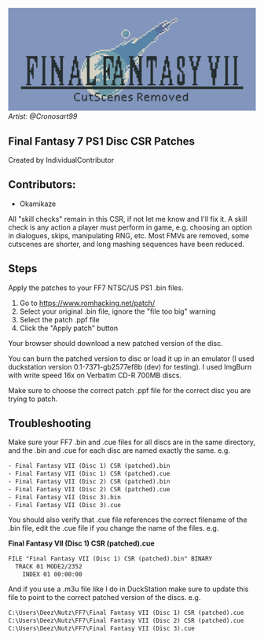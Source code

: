 ![](image.png)
*Artist: @Cronosart99*

## Final Fantasy 7 PS1 Disc CSR Patches
Created by IndividualContributor

## Contributors:
- Okamikaze

All "skill checks" remain in this CSR, if not let me know and I'll fix it. A skill check is any action a player must perform in game, e.g. choosing an option in dialogues, skips, manipulating RNG, etc. Most FMVs are removed, some cutscenes are shorter, and long mashing sequences have been reduced.


## Steps

Apply the patches to your FF7 NTSC/US PS1 .bin files.

1. Go to https://www.romhacking.net/patch/
2. Select your original .bin file, ignore the "file too big" warning
3. Select the patch .ppf file
4. Click the "Apply patch" button

Your browser should download a new patched version of the disc.

You can burn the patched version to disc or load it up in an emulator (I used duckstation version 0.1-7371-gb2577ef8b (dev) for testing). I used ImgBurn with write speed 16x on Verbatim CD-R 700MB discs.

Make sure to choose the correct patch .ppf file for the correct disc you are trying to patch.

## Troubleshooting

Make sure your FF7 .bin and .cue files for all discs are in the same directory, and the .bin and .cue for each disc are named exactly the same. e.g. 

```text
- Final Fantasy VII (Disc 1) CSR (patched).bin  
- Final Fantasy VII (Disc 1) CSR (patched).cue  
- Final Fantasy VII (Disc 2) CSR (patched).bin  
- Final Fantasy VII (Disc 2) CSR (patched).cue  
- Final Fantasy VII (Disc 3).bin  
- Final Fantasy VII (Disc 3).cue
```

You should also verify that .cue file references the correct filename of the .bin file, edit the .cue file if you change the name of the files. e.g.

**Final Fantasy VII (Disc 1) CSR (patched).cue**
```text
FILE "Final Fantasy VII (Disc 1) CSR (patched).bin" BINARY
  TRACK 01 MODE2/2352
    INDEX 01 00:00:00
```

And if you use a .m3u file like I do in DuckStation make sure to update this file to point to the correct patched version of the discs. e.g.

```text
C:\Users\Deez\Nutz\FF7\Final Fantasy VII (Disc 1) CSR (patched).cue
C:\Users\Deez\Nutz\FF7\Final Fantasy VII (Disc 2) CSR (patched).cue
C:\Users\Deez\Nutz\FF7\Final Fantasy VII (Disc 3).cue
```
